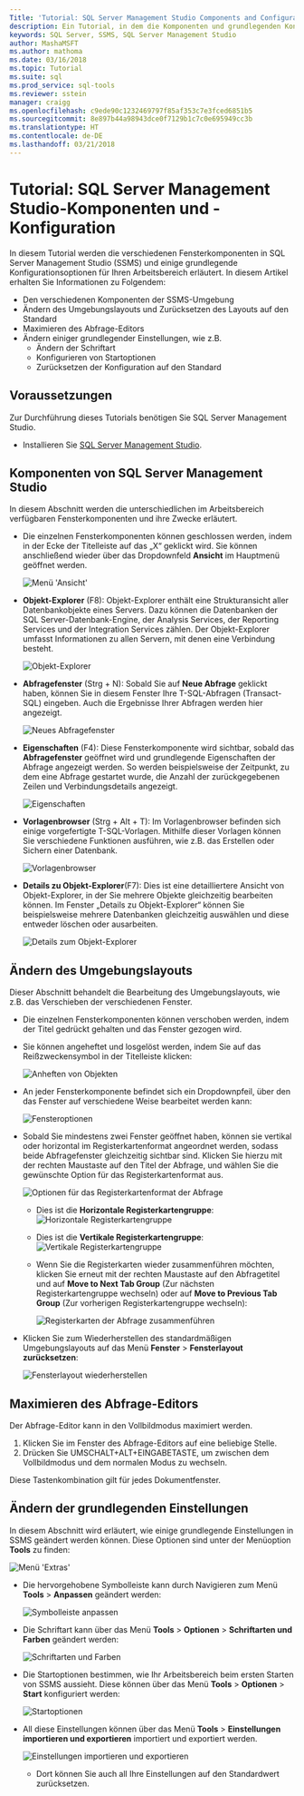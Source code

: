 ```yaml
---
Title: 'Tutorial: SQL Server Management Studio Components and Configuration'
description: Ein Tutorial, in dem die Komponenten und grundlegenden Konfigurationsoptionen für Ihre SQL Server Management Studio-Umgebung erläutert werden.
keywords: SQL Server, SSMS, SQL Server Management Studio
author: MashaMSFT
ms.author: mathoma
ms.date: 03/16/2018
ms.topic: Tutorial
ms.suite: sql
ms.prod_service: sql-tools
ms.reviewer: sstein
manager: craigg
ms.openlocfilehash: c9ede90c1232469797f85af353c7e3fced6851b5
ms.sourcegitcommit: 8e897b44a98943dce0f7129b1c7c0e695949cc3b
ms.translationtype: HT
ms.contentlocale: de-DE
ms.lasthandoff: 03/21/2018
---
```

# <a name="tutorial-sql-server-management-studio-components-and-configuration"></a>Tutorial: SQL Server Management Studio-Komponenten und -Konfiguration
In diesem Tutorial werden die verschiedenen Fensterkomponenten in SQL Server Management Studio (SSMS) und einige grundlegende Konfigurationsoptionen für Ihren Arbeitsbereich erläutert. In diesem Artikel erhalten Sie Informationen zu Folgendem: 
- Den verschiedenen Komponenten der SSMS-Umgebung
- Ändern des Umgebungslayouts und Zurücksetzen des Layouts auf den Standard
- Maximieren des Abfrage-Editors
- Ändern einiger grundlegender Einstellungen, wie z.B.
    - Ändern der Schriftart
    - Konfigurieren von Startoptionen
    - Zurücksetzen der Konfiguration auf den Standard

## <a name="prerequisites"></a>Voraussetzungen
Zur Durchführung dieses Tutorials benötigen Sie SQL Server Management Studio.  

- Installieren Sie [SQL Server Management Studio](https://docs.microsoft.com/en-us/sql/ssms/download-sql-server-management-studio-ssms).

## <a name="sql-server-management-studio-components"></a>Komponenten von SQL Server Management Studio
In diesem Abschnitt werden die unterschiedlichen im Arbeitsbereich verfügbaren Fensterkomponenten und ihre Zwecke erläutert. 

- Die einzelnen Fensterkomponenten können geschlossen werden, indem in der Ecke der Titelleiste auf das „X“ geklickt wird. Sie können anschließend wieder über das Dropdownfeld **Ansicht** im Hauptmenü geöffnet werden. 

    ![Menü 'Ansicht'](media/ssms-configuration/viewmenu.png)

- **Objekt-Explorer** (F8): Objekt-Explorer enthält eine Strukturansicht aller Datenbankobjekte eines Servers. Dazu können die Datenbanken der SQL Server-Datenbank-Engine, der Analysis Services, der Reporting Services und der Integration Services zählen. Der Objekt-Explorer umfasst Informationen zu allen Servern, mit denen eine Verbindung besteht. 
    
    ![Objekt-Explorer](media/ssms-configuration/objectexplorer.png)
- **Abfragefenster** (Strg + N): Sobald Sie auf **Neue Abfrage** geklickt haben, können Sie in diesem Fenster Ihre T-SQL-Abfragen (Transact-SQL) eingeben. Auch die Ergebnisse Ihrer Abfragen werden hier angezeigt.
    
    ![Neues Abfragefenster](media/ssms-configuration/newquery.png)

- **Eigenschaften** (F4): Diese Fensterkomponente wird sichtbar, sobald das **Abfragefenster** geöffnet wird und grundlegende Eigenschaften der Abfrage angezeigt werden. So werden beispielsweise der Zeitpunkt, zu dem eine Abfrage gestartet wurde, die Anzahl der zurückgegebenen Zeilen und Verbindungsdetails angezeigt.  

    ![Eigenschaften](media/ssms-configuration/properties.png)

- **Vorlagenbrowser** (Strg + Alt + T): Im Vorlagenbrowser befinden sich einige vorgefertigte T-SQL-Vorlagen. Mithilfe dieser Vorlagen können Sie verschiedene Funktionen ausführen, wie z.B. das Erstellen oder Sichern einer Datenbank. 

    ![Vorlagenbrowser](media/ssms-configuration/templates.png)

- **Details zu Objekt-Explorer**(F7): Dies ist eine detailliertere Ansicht von Objekt-Explorer, in der Sie mehrere Objekte gleichzeitig bearbeiten können. Im Fenster „Details zu Objekt-Explorer“ können Sie beispielsweise mehrere Datenbanken gleichzeitig auswählen und diese entweder löschen oder ausarbeiten. 

    ![Details zum Objekt-Explorer](media/ssms-configuration/objectexplorerdetails.PNG) 
 

    

## <a name="changing-the-environmental-layout"></a>Ändern des Umgebungslayouts 
Dieser Abschnitt behandelt die Bearbeitung des Umgebungslayouts, wie z.B. das Verschieben der verschiedenen Fenster. 

-  Die einzelnen Fensterkomponenten können verschoben werden, indem der Titel gedrückt gehalten und das Fenster gezogen wird. 
- Sie können angeheftet und losgelöst werden, indem Sie auf das Reißzweckensymbol in der Titelleiste klicken:
    
    ![Anheften von Objekten](media/ssms-configuration/pushpin.png)

- An jeder Fensterkomponente befindet sich ein Dropdownpfeil, über den das Fenster auf verschiedene Weise bearbeitet werden kann: 

    ![Fensteroptionen](media/ssms-configuration/windowoptions.png)

- Sobald Sie mindestens zwei Fenster geöffnet haben, können sie vertikal oder horizontal im Registerkartenformat angeordnet werden, sodass beide Abfragefenster gleichzeitig sichtbar sind. Klicken Sie hierzu mit der rechten Maustaste auf den Titel der Abfrage, und wählen Sie die gewünschte Option für das Registerkartenformat aus. 
 
    ![Optionen für das Registerkartenformat der Abfrage](media/ssms-configuration/querytabbedoptions.png)

    - Dies ist die **Horizontale Registerkartengruppe**: ![Horizontale Registerkartengruppe](media/ssms-configuration/horizontaltab.png)     
    
    - Dies ist die **Vertikale Registerkartengruppe**:  
        ![Vertikale Registerkartengruppe](media/ssms-configuration/verticaltabgroup.png)
        

    - Wenn Sie die Registerkarten wieder zusammenführen möchten, klicken Sie erneut mit der rechten Maustaste auf den Abfragetitel und auf **Move to Next Tab Group** (Zur nächsten Registerkartengruppe wechseln) oder auf **Move to Previous Tab Group** (Zur vorherigen Registerkartengruppe wechseln):
    
        ![Registerkarten der Abfrage zusammenführen](media/ssms-configuration/mergetabgroups.png)

- Klicken Sie zum Wiederherstellen des standardmäßigen Umgebungslayouts auf das Menü **Fenster** > **Fensterlayout zurücksetzen**:
 
    ![Fensterlayout wiederherstellen](media/ssms-configuration/resetwindowlayout.png)
    
## <a name="maximizing-query-editor"></a>Maximieren des Abfrage-Editors
Der Abfrage-Editor kann in den Vollbildmodus maximiert werden.

1. Klicken Sie im Fenster des Abfrage-Editors auf eine beliebige Stelle.
2. Drücken Sie UMSCHALT+ALT+EINGABETASTE, um zwischen dem Vollbildmodus und dem normalen Modus zu wechseln. 

Diese Tastenkombination gilt für jedes Dokumentfenster. 



## <a name="changing-basic-settings"></a>Ändern der grundlegenden Einstellungen
In diesem Abschnitt wird erläutert, wie einige grundlegende Einstellungen in SSMS geändert werden können. Diese Optionen sind unter der Menüoption **Tools** zu finden:

  ![Menü 'Extras'](media/ssms-configuration/tools.png)


- Die hervorgehobene Symbolleiste kann durch Navigieren zum Menü **Tools** > **Anpassen** geändert werden:

    ![Symbolleiste anpassen](media/ssms-configuration/toolbar.png)

- Die Schriftart kann über das Menü **Tools** > **Optionen** > **Schriftarten und Farben** geändert werden:

     ![Schriftarten und Farben](media/ssms-configuration/fontsandcolors.png)

- Die Startoptionen bestimmen, wie Ihr Arbeitsbereich beim ersten Starten von SSMS aussieht. Diese können über das Menü **Tools** > **Optionen** > **Start** konfiguriert werden:
 
    ![Startoptionen](media/ssms-configuration/startup.png)

- All diese Einstellungen können über das Menü **Tools** > **Einstellungen importieren und exportieren** importiert und exportiert werden. 

    ![Einstellungen importieren und exportieren](media/ssms-configuration/settings.png)
    - Dort können Sie auch all Ihre Einstellungen auf den Standardwert zurücksetzen. 



